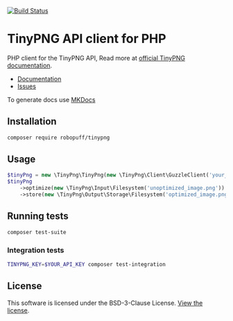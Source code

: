 [![Build Status](https://travis-ci.org/robopuff/tinypng.svg?branch=master)](https://travis-ci.org/robopuff/tinypng)

# TinyPNG API client for PHP

PHP client for the TinyPNG API, Read more at [official TinyPNG documentation](https://tinypng.com/developers/reference).

* [Documentation](https://robopuff.github.io/tinypng/)
* [Issues](https://github.com/robopuff/tinypng/issues)

To generate docs use [MKDocs](https://www.mkdocs.org/)

## Installation

```bash
composer require robopuff/tinypng
```

## Usage

```php
$tinyPng = new \TinyPng\TinyPng(new \TinyPng\Client\GuzzleClient('your_api_key'));
$tinyPng
    ->optimize(new \TinyPng\Input\Filesystem('unoptimized_image.png'))
    ->store(new \TinyPng\Output\Storage\Filesystem('optimized_image.png'));
```

## Running tests

```bash
composer test-suite
```

### Integration tests

```bash
TINYPNG_KEY=$YOUR_API_KEY composer test-integration
```

## License

This software is licensed under the BSD-3-Clause License. [View the license](LICENSE).
